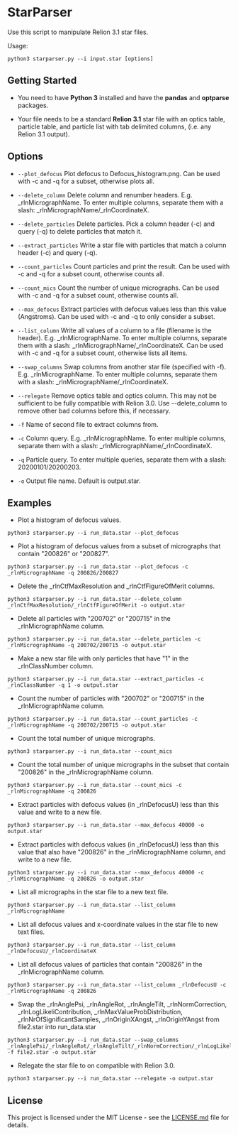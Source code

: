 # StarParser

Use this script to manipulate Relion 3.1 star files.

Usage:

```
python3 starparser.py --i input.star [options]
```

## Getting Started

* You need to have **Python 3** installed and have the **pandas** and **optparse** packages.

* Your file needs to be a standard **Relion 3.1** star file with an optics table, particle table, and particle list with tab delimited columns, (i.e. any Relion 3.1 output).

## Options

* ```--plot_defocus``` Plot defocus to Defocus_histogram.png. Can be used with -c and -q for a subset, otherwise plots all.

* ```--delete_column``` Delete column and renumber headers. E.g. \_rlnMicrographName. To enter multiple columns, separate them with a slash: \_rlnMicrographName/\_rlnCoordinateX.

* ```--delete_particles``` Delete particles. Pick a column header (-c) and query (-q) to delete particles that match it.

* ```--extract_particles``` Write a star file with particles that match a column header (-c) and query (-q).

* ```--count_particles``` Count particles and print the result. Can be used with -c and -q for a subset count, otherwise counts all.

* ```--count_mics``` Count the number of unique micrographs. Can be used with -c and -q for a subset count, otherwise counts all.

* ```--max_defocus``` Extract particles with defocus values less than this value (Angstroms). Can be used with -c and -q to only consider a subset.

* ```--list_column``` Write all values of a column to a file (filename is the header). E.g. \_rlnMicrographName. To enter multiple columns, separate them with a slash: \_rlnMicrographName/\_rlnCoordinateX. Can be used with -c and -q for a subset count, otherwise lists all items.

* ```--swap_columns``` Swap columns from another star file (specified with -f). E.g. \_rlnMicrographName. To enter multiple columns, separate them with a slash: \_rlnMicrographName/\_rlnCoordinateX.

* ```--relegate``` Remove optics table and optics column. This may not be sufficient to be fully compatible with Relion 3.0. Use --delete_column to remove other bad columns before this, if necessary.

* ```-f``` Name of second file to extract columns from.

* ```-c``` Column query. E.g. \_rlnMicrographName. To enter multiple columns, separate them with a slash: \_rlnMicrographName/\_rlnCoordinateX.

* ```-q``` Particle query. To enter multiple queries, separate them with a slash: 20200101/20200203.

* ```-o``` Output file name. Default is output.star.

## Examples

* Plot a histogram of defocus values.

```
python3 starparser.py --i run_data.star --plot_defocus
```

* Plot a histogram of defocus values from a subset of micrographs that contain "200826" or "200827".

```
python3 starparser.py --i run_data.star --plot_defocus -c _rlnMicrographName -q 200826/200827
```

* Delete the \_rlnCtfMaxResolution and \_rlnCtfFigureOfMerit columns.

```
python3 starparser.py --i run_data.star --delete_column _rlnCtfMaxResolution/_rlnCtfFigureOfMerit -o output.star
```

* Delete all particles with "200702" or "200715" in the \_rlnMicrographName column.

```
python3 starparser.py --i run_data.star --delete_particles -c _rlnMicrographName -q 200702/200715 -o output.star
```

* Make a new star file with only particles that have "1" in the \_rlnClassNumber column.

```
python3 starparser.py --i run_data.star --extract_particles -c _rlnClassNumber -q 1 -o output.star
```

* Count the number of particles with "200702" or "200715" in the \_rlnMicrographName column.

```
python3 starparser.py --i run_data.star --count_particles -c _rlnMicrographName -q 200702/200715 -o output.star
```

* Count the total number of unique micrographs.

```
python3 starparser.py --i run_data.star --count_mics
```

* Count the total number of unique micrographs in the subset that contain "200826" in the \_rlnMicrographName column.

```
python3 starparser.py --i run_data.star --count_mics -c _rlnMicrographName -q 200826
```
* Extract particles with defocus values (in \_rlnDefocusU) less than this value and write to a new file.

```
python3 starparser.py --i run_data.star --max_defocus 40000 -o output.star
```
* Extract particles with defocus values (in \_rlnDefocusU) less than this value that also have "200826" in the \_rlnMicrographName column, and write to a new file.

```
python3 starparser.py --i run_data.star --max_defocus 40000 -c _rlnMicrographName -q 200826 -o output.star
```
* List all micrographs in the star file to a new text file.

```
python3 starparser.py --i run_data.star --list_column _rlnMicrographName
```

* List all defocus values and x-coordinate values in the star file to new text files.

```
python3 starparser.py --i run_data.star --list_column _rlnDefocusU/_rlnCoordinateX
```

* List all defocus values of particles that contain "200826" in the \_rlnMicrographName column.

```
python3 starparser.py --i run_data.star --list_column _rlnDefocusU -c _rlnMicrographName -q 200826
```

* Swap the \_rlnAnglePsi, \_rlnAngleRot, \_rlnAngleTilt, \_rlnNormCorrection, \_rlnLogLikeliContribution, \_rlnMaxValueProbDistribution, \_rlnNrOfSignificantSamples, \_rlnOriginXAngst, \_rlnOriginYAngst from file2.star into run_data.star

```
python3 starparser.py --i run_data.star --swap_columns _rlnAnglePsi/_rlnAngleRot/_rlnAngleTilt/_rlnNormCorrection/_rlnLogLikeliContribution/_rlnMaxValueProbDistribution/_rlnNrOfSignificantSamples/_rlnOriginXAngst/_rlnOriginYAngst -f file2.star -o output.star
```

* Relegate the star file to on compatible with Relion 3.0.

```
python3 starparser.py --i run_data.star --relegate -o output.star
```

## License

This project is licensed under the MIT License - see the [LICENSE.md](LICENSE.md) file for details.
